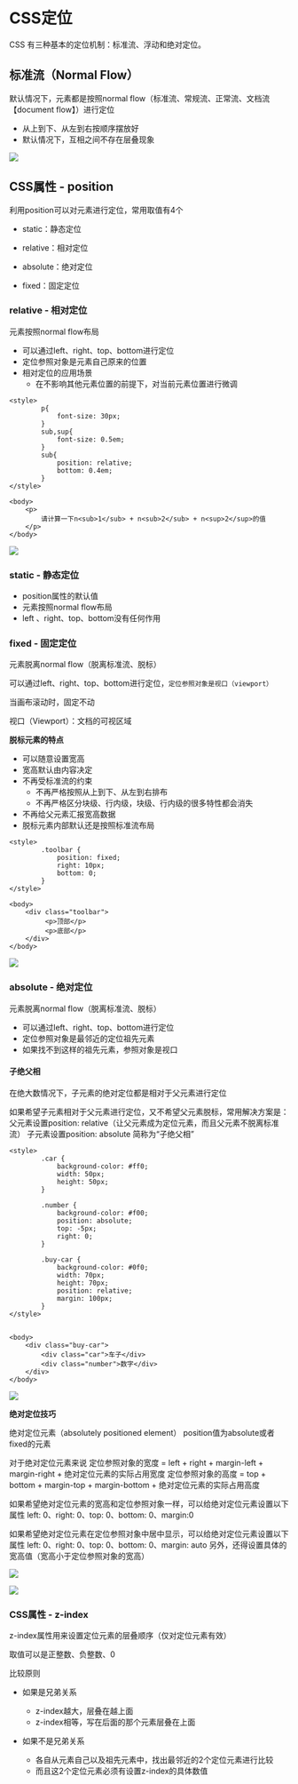 # CSS定位

CSS 有三种基本的定位机制：标准流、浮动和绝对定位。



## 标准流（Normal Flow）


默认情况下，元素都是按照normal flow（标准流、常规流、正常流、文档流【document flow】）进行定位

- 从上到下、从左到右按顺序摆放好
- 默认情况下，互相之间不存在层叠现象


![](https://github.com/SunshineBrother/HTML-CSS-JS/blob/master/CSS/CSS定位/标准流.png)


## CSS属性 - position

利用position可以对元素进行定位，常用取值有4个

- static：静态定位

- relative：相对定位

- absolute：绝对定位

- fixed：固定定位


### relative - 相对定位

 
元素按照normal flow布局

- 可以通过left、right、top、bottom进行定位
- 定位参照对象是元素自己原来的位置
- 相对定位的应用场景
	- 在不影响其他元素位置的前提下，对当前元素位置进行微调


```
<style>
        p{
            font-size: 30px;
        }
        sub,sup{
            font-size: 0.5em;
        }
        sub{
            position: relative;
            bottom: 0.4em;
        }
</style>

<body>
    <p>
        请计算一下n<sub>1</sub> + n<sub>2</sub> + n<sup>2</sup>的值
    </p>
</body>
```




![](https://github.com/SunshineBrother/HTML-CSS-JS/blob/master/CSS/CSS定位/relative.png)




### static - 静态定位

- position属性的默认值
- 元素按照normal flow布局
- left 、right、top、bottom没有任何作用




### fixed - 固定定位


元素脱离normal flow（脱离标准流、脱标）

可以通过left、right、top、bottom进行定位，`定位参照对象是视口（viewport）`


当画布滚动时，固定不动


视口（Viewport）：文档的可视区域

**脱标元素的特点**

- 可以随意设置宽高
- 宽高默认由内容决定
- 不再受标准流的约束
	- 不再严格按照从上到下、从左到右排布
	- 不再严格区分块级、行内级，块级、行内级的很多特性都会消失
- 不再给父元素汇报宽高数据
- 脱标元素内部默认还是按照标准流布局

```
<style>
        .toolbar {
            position: fixed;
            right: 10px;
            bottom: 0;
        }
</style>

<body>
    <div class="toolbar">
         <p>顶部</p>
         <p>底部</p>
    </div>
</body>

```



![](https://github.com/SunshineBrother/HTML-CSS-JS/blob/master/CSS/CSS定位/fixed.png)



### absolute - 绝对定位

元素脱离normal flow（脱离标准流、脱标）


- 可以通过left、right、top、bottom进行定位
- 定位参照对象是最邻近的定位祖先元素
- 如果找不到这样的祖先元素，参照对象是视口

 
#### 子绝父相

在绝大数情况下，子元素的绝对定位都是相对于父元素进行定位

如果希望子元素相对于父元素进行定位，又不希望父元素脱标，常用解决方案是：
父元素设置position: relative（让父元素成为定位元素，而且父元素不脱离标准流）
子元素设置position: absolute
简称为“子绝父相”


```
<style>
        .car {
            background-color: #ff0;
            width: 50px;
            height: 50px;
        }
    
        .number {
            background-color: #f00;
            position: absolute;
            top: -5px;
            right: 0;
        }
    
        .buy-car {
            background-color: #0f0;
            width: 70px;
            height: 70px;
            position: relative;
            margin: 100px;
        }
</style>


<body>
    <div class="buy-car">
        <div class="car">车子</div>
        <div class="number">数字</div>
    </div>
</body>

```


![](https://github.com/SunshineBrother/HTML-CSS-JS/blob/master/CSS/CSS定位/子绝父相.png)


**绝对定位技巧**

绝对定位元素（absolutely positioned element）
position值为absolute或者fixed的元素




对于绝对定位元素来说
定位参照对象的宽度 = left + right + margin-left + margin-right + 绝对定位元素的实际占用宽度
定位参照对象的高度 = top + bottom + margin-top + margin-bottom + 绝对定位元素的实际占用高度


如果希望绝对定位元素的宽高和定位参照对象一样，可以给绝对定位元素设置以下属性
left: 0、right: 0、top: 0、bottom: 0、margin:0

如果希望绝对定位元素在定位参照对象中居中显示，可以给绝对定位元素设置以下属性
left: 0、right: 0、top: 0、bottom: 0、margin: auto
另外，还得设置具体的宽高值（宽高小于定位参照对象的宽高）



![](https://github.com/SunshineBrother/HTML-CSS-JS/blob/master/CSS/CSS定位/position总结.png)



![](https://github.com/SunshineBrother/HTML-CSS-JS/blob/master/CSS/CSS定位/元素的层叠.png)




### CSS属性 - z-index

z-index属性用来设置定位元素的层叠顺序（仅对定位元素有效）

取值可以是正整数、负整数、0



比较原则
- 如果是兄弟关系
	- z-index越大，层叠在越上面
	- z-index相等，写在后面的那个元素层叠在上面

- 如果不是兄弟关系
	- 各自从元素自己以及祖先元素中，找出最邻近的2个定位元素进行比较
	- 而且这2个定位元素必须有设置z-index的具体数值







